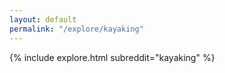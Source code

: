 ```yaml
---
layout: default
permalink: "/explore/kayaking"
---
```


<link rel="stylesheet" type="text/css" href="/static/css/explore.css">
{% include explore.html subreddit="kayaking" %}
